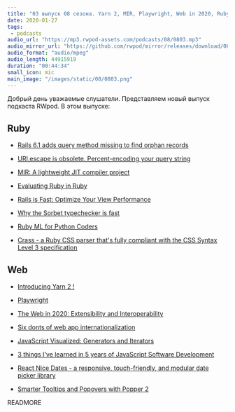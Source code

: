 ```yaml
---
title: "03 выпуск 08 сезона. Yarn 2, MIR, Playwright, Web in 2020, Ruby ML for Python Coders, React Nice Dates и прочее"
date: 2020-01-27
tags:
 - podcasts
audio_url: "https://mp3.rwpod-assets.com/podcasts/08/0803.mp3"
audio_mirror_url: "https://github.com/rwpod/mirror/releases/download/08.03/0803.mp3"
audio_format: "audio/mpeg"
audio_length: 44915919
duration: "00:44:34"
small_icon: mic
main_image: "/images/static/08/0803.png"
---
```


Добрый день уважаемые слушатели. Представляем новый выпуск подкаста RWpod. В этом выпуске:

## Ruby

 - [Rails 6.1 adds query method missing to find orphan records](https://blog.saeloun.com/2020/01/21/rails-6-1-adds-query-method-missing-to-find-orphan-records)
 - [URI.escape is obsolete. Percent-encoding your query string](https://docs.knapsackpro.com/2020/uri-escape-is-obsolete-percent-encoding-your-query-string)
 - [MIR: A lightweight JIT compiler project](https://developers.redhat.com/blog/2020/01/20/mir-a-lightweight-jit-compiler-project/)
 - [Evaluating Ruby in Ruby](https://ilyabylich.svbtle.com/evaluating-ruby-in-ruby)


 - [Rails is Fast: Optimize Your View Performance](https://blog.appsignal.com/2020/01/22/rails-is-fast-optimize-your-view-performance.html)
 - [Why the Sorbet typechecker is fast](https://blog.nelhage.com/post/why-sorbet-is-fast/)
 - [Ruby ML for Python Coders](https://ankane.org/ruby-ml-for-python-coders)
 - [Crass - a Ruby CSS parser that's fully compliant with the CSS Syntax Level 3 specification](https://github.com/rgrove/crass)

## Web

 - [Introducing Yarn 2 !](https://dev.to/arcanis/introducing-yarn-2-4eh1)
 - [Playwright](https://css-tricks.com/playwright/)
 - [The Web in 2020: Extensibility and Interoperability](https://css-tricks.com/the-web-in-2020-extensibility-and-interoperability/)
 - [Six donts of web app internationalization](https://blog.sapegin.me/all/internationalization/)


 - [JavaScript Visualized: Generators and Iterators](https://dev.to/lydiahallie/javascript-visualized-generators-and-iterators-e36)
 - [3 things I've learned in 5 years of JavaScript Software Development](https://gist.github.com/chooie/7094d8340b673241ee203c944a29658d)
 - [React Nice Dates - a responsive, touch-friendly, and modular date picker library](https://reactnicedates.hernansartorio.com/)
 - [Smarter Tooltips and Popovers with Popper 2](https://dev.to/fezvrasta/smarter-tooltips-and-popovers-with-popper-2-44bh)


READMORE
